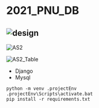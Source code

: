 # 2021_PNU_DB
![design](https://user-images.githubusercontent.com/23546441/144033105-e4e581bc-e45e-41e5-977f-ba65ccd03d3b.PNG)  
---
![AS2](https://user-images.githubusercontent.com/23546441/147065534-e24ba59d-06b4-4af4-8295-48f6f76180b3.PNG)  

![AS2_Table](https://user-images.githubusercontent.com/23546441/147065584-a0a7c176-b27d-4574-96fa-2ea2bce9bd71.PNG)  

- Django
- Mysql

``` shell
python -m venv .projectEnv
.projectEnv\Scripts\activate.bat
pip install -r requirements.txt
```

